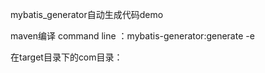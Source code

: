 mybatis_generator自动生成代码demo


maven编译  command line ：mybatis-generator:generate -e

在target目录下的com目录：